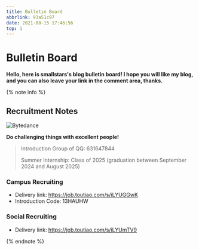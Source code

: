 ```yaml
---
title: Bulletin Board
abbrlink: 93a51c97
date: 2021-08-15 17:46:56
top: 1
---
```


# Bulletin Board

**Hello, here is smallstars's blog bulletin board! I hope you will like my blog, and you can also leave your link in the comment area, thanks.**

{% note info %}

## Recruitment Notes

![Bytedance](https://cdn.jsdelivr.net/gh/SmaIIstars/imgCDN/myBlog/Bytedance-Logo.png)

**Do challenging things with excellent people!**

> Introduction Group of QQ: 631647844
>
> Summer Internship: Class of 2025 (graduation between September 2024 and August 2025)

### Campus Recruiting

- Delivery link: https://job.toutiao.com/s/iLYUGGwK
- Introduction Code: 13HAUHW

### Social Recruiting

- Delivery link: https://job.toutiao.com/s/iLYUmTV9

{% endnote %}
